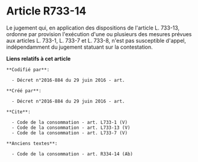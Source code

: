 # Article R733-14

Le jugement qui, en application des dispositions de l'article L. 733-13, ordonne par provision l'exécution d'une ou plusieurs
des mesures prévues aux articles L. 733-1, L. 733-7 et L. 733-8, n'est pas susceptible d'appel, indépendamment du jugement
statuant sur la contestation.

**Liens relatifs à cet article**

	**Codifié par**:

	  - Décret n°2016-884 du 29 juin 2016 - art.

	**Créé par**:

	  - Décret n°2016-884 du 29 juin 2016 - art.

	**Cite**:

	  - Code de la consommation - art. L733-1 (V)
	  - Code de la consommation - art. L733-13 (V)
	  - Code de la consommation - art. L733-7 (V)

	**Anciens textes**:

	  - Code de la consommation - art. R334-14 (Ab)
